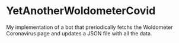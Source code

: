 # YetAnotherWoldometerCovid
My implementation of a bot that preriodically fetchs the Woldometer Coronavirus page and updates a JSON file with all the data.
